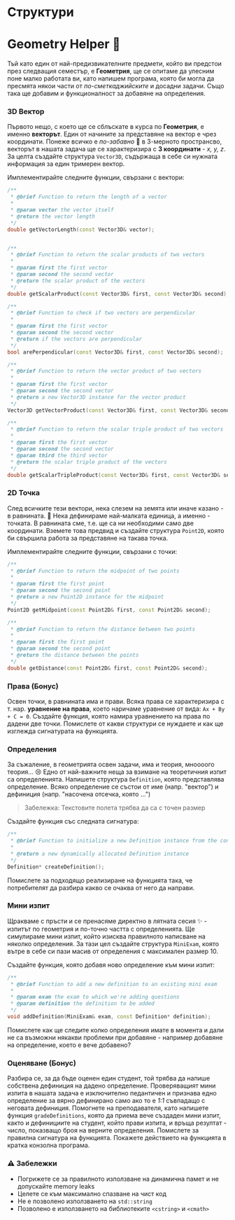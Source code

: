 # Структури

# Geometry Helper :triangular_ruler:

Тъй като един от най-предизвикателните предмети, който ви предстои през следващия семестър, е **Геометрия**, ще се опитаме да улесним поне малко работата ви, като напишем програма, която би могла да пресмята някои части от *по-сметкаджийските* и досадни задачи. Също така ще добавим и функционалност за добавяне на определения.

### 3D Вектор

Първото нещо, с което ще се сблъскате в курса по **Геометрия**, е именно **векторът**. Един от начините за представяне на вектор е чрез координати. Понеже всичко е *по-забавно* :clown_face: в 3-мерното пространсво, векторът в нашата задача ще се характеризира с **3 координати** - *x, y, z*. За целта създайте структура `Vector3D`, съдържаща в себе си нужната информация за един тримерен вектор.

Имплементирайте следните функции, свързани с вектори:

```c++
/**
 * @brief Function to return the length of a vector
 * 
 * @param vector the vector itself
 * @return the vector length
 */
double getVectorLength(const Vector3D& vector);


/**
 * @brief Function to return the scalar products of two vectors
 * 
 * @param first the first vector
 * @param second the second vector
 * @return the scalar product of the vectors
 */
double getScalarProduct(const Vector3D& first, const Vector3D& second);

/**
 * @brief Function to check if two vectors are perpendicular
 * 
 * @param first the first vector
 * @param second the second vector
 * @return if the vectors are perpendicular
 */
bool arePerpendicular(const Vector3D& first, const Vector3D& second);

/**
 * @brief Function to return the vector product of two vectors
 * 
 * @param first the first vector
 * @param second the second vector
 * @return a new Vector3D instance for the vector product
 */
Vector3D getVectorProduct(const Vector3D& first, const Vector3D& second);

/**
 * @brief Function to return the scalar triple product of two vectors
 * 
 * @param first the first vector
 * @param second the second vector
 * @param third the third vector
 * @return the scalar triple product of the vectors 
 */
double getScalarTripleProduct(const Vector3D& first, const Vector3D& second, const Vector3D& third);
```

### 2D Точка

След всичките тези вектори, нека слезем на земята или иначе казано - в равнината. :woozy_face: Нека дефинираме най-малката единица, а именно - точката. В равнината сме, т.е. ще са ни необходими само две координати. Вземете това предвид и създайте структура `Point2D`, която би свършила работа за представяне на такава точка.

Имплементирайте следните функции, свързани с точки:

```c++
/**
 * @brief Function to return the midpoint of two points
 * 
 * @param first the first point
 * @param second the second point
 * @return a new Point2D instance for the midpoint
 */
Point2D getMidpoint(const Point2D& first, const Point2D& second);

/**
 * @brief Function to return the distance between two points
 * 
 * @param first the first point
 * @param second the second point
 * @return the distance between the points
 */
double getDistance(const Point2D& first, const Point2D& second);
```

### Права (Бонус)

Освен точки, в равнината има и прави. Всяка права се характеризира с т. нар. **уравнение на права**, което наричаме уравнение от вида: `Ax + By + C = 0`. Създайте функция, която намира уравнението на права по дадени две точки. Помислете от какви структури се нуждаете и как ще изглежда сигнатурата на функцията.

### Определения

За съжаление, в геометрията освен задачи, има и теория, мноооого теория... :cry: Едно от най-важните неща за взимане на теоретичния изпит са определенията. Напишете структура `Definition`, която представлява определение. Всяко определение се състои от име (напр. "вектор") и дефиниция (напр. "насочена отсечка, която ...")

> Забележкa: Текстовите полета трябва да са с точен размер

Създайте функция със следната сигнатура:

```c++
/**
 * @brief Function to initialize a new Definition instance from the console
 * 
 * @return a new dynamically allocated Definition instance
 */
Definition* createDefinition();
```

Помислете за подходящо реализиране на функцията така, че потребителят да разбира какво се очаква от него да направи.

### Мини изпит

Щракваме с пръсти и се пренасяме директно в лятната сесия :sparkles: - изпитът по геометрия и по-точно частта с определенията. Ще симулираме мини изпит, който изисква правилното написване на няколко определения. За тази цел създайте структура `MiniExam`, която вътре в себе си пази масив от определения с максимален размер 10.

Създайте функция, която добавя ново определение към мини изпит:

```c++
/**
 * @brief Function to add a new definition to an existing mini exam
 * 
 * @param exam the exam to which we're adding questions
 * @param definition the definition to be added
 */
void addDefinition(MiniExam& exam, const Definition* definition);
```

Помислете как ще следите колко определения имате в момента и дали не са възможни някакви проблеми при добавяне - например добавяне на определение, което е вече добавено?

### Оценяване (Бонус)

Разбира се, за да бъде оценен един студент, той трябва да напише собствена дефиниция на дадено определение. Проверяващият мини изпита в нашата задача е изключително педантичен и признава едно определение за вярно дефинирано само ако то е *1:1* съвпадащо с неговата дефиниция. Помогнете на преподавателя, като напишете функция `gradeDefinitions`, която да приема вече създаден мини изпит, както и дефинициите на студент, който прави изпита, и връща резултат - число, показващо броя на верните определения. Помислете за правилна сигнатура на функцията. Покажете действието на функцията в кратка конзолна програма.

### :warning: Забележки

- Погрижете се за правилното използване на динамична памет и не допускайте memory leaks
- Целете се към максимално спазване на чист код
- Не е позволено използването на `std::string`
- Позволено е използването на библиотеките `<cstring>` и `<cmath>`